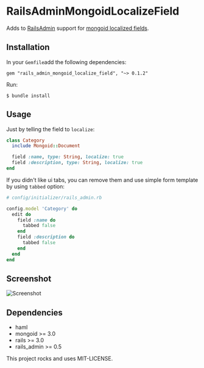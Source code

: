 # RailsAdminMongoidLocalizeField

Adds to [RailsAdmin](https://github.com/sferik/rails_admin) support for [mongoid localized fields](http://mongoid.org/en/mongoid/docs/documents.html#localized_fields).

## Installation

In your `Gemfile`add the following dependencies:

    gem "rails_admin_mongoid_localize_field", "~> 0.1.2"

Run:

    $ bundle install

## Usage

Just by telling the field to `localize`:

```ruby
class Category
  include Mongoid::Document

  field :name, type: String, localize: true
  field :description, type: String, localize: true
end
```

If you didn't like ui tabs, you can remove them and use simple form template by using `tabbed` option: 

```ruby
# config/initializer/rails_admin.rb

config.model 'Category' do
  edit do
    field :name do
      tabbed false
    end
    field :description do
      tabbed false
    end
  end
end
```

## Screenshot

![Screenshot](https://raw.github.com/sudosu/screenshots/master/rails_admin_mongoid_localize_fields.png)


## Dependencies

* haml
* mongoid >= 3.0
* rails >= 3.0
* rails_admin >= 0.5

This project rocks and uses MIT-LICENSE.
